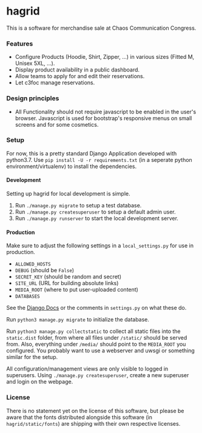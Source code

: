 
# hagrid

This is a software for merchandise sale at Chaos Communication Congress.

### Features

* Configure Products (Hoodie, Shirt, Zipper, ...) in various sizes (Fitted M, Unisex 5XL, ...).
* Display product availability in a public dashboard.
* Allow teams to apply for and edit their reservations.
* Let c3foc manage reservations.

### Design principles

* All Functionality should not require javascript to be enabled in the user's browser. Javascript is used for bootstrap's responsive menus on small screens and for some cosmetics.

### Setup

For now, this is a pretty standard Django Application developed with python3.7. Use `pip install -U -r requirements.txt` (in a seperate python environment/virtualenv) to install the dependencies.

#### Development

Setting up hagrid for local development is simple.

1. Run `./manage.py migrate` to setup a test database.
2. Run `./manage.py createsuperuser` to setup a default admin user.
3. Run `./manage.py runserver` to start the local development server.

#### Production

Make sure to adjust the following settings in a `local_settings.py` for use in production.

* `ALLOWED_HOSTS`
* `DEBUG` (should be `False`)
* `SECRET_KEY` (should be random and secret)
* `SITE_URL` (URL for building absolute links)
* `MEDIA_ROOT` (where to put user-uploaded content)
* `DATABASES`

See the [Django Docs](https://docs.djangoproject.com/en/2.2/ref/settings/) or the comments in `settings.py` on what these do.

Run `python3 manage.py migrate` to initialize the database.

Run `python3 manage.py collectstatic` to collect all static files into the `static.dist` folder, from where all files under `/static/` should be served from. Also, everything under `/media/` should point to the `MEDIA_ROOT` you configured. You probably want to use a webserver and uwsgi or something similar for the setup.

All configuration/management views are only visible to logged in superusers. Using `./manage.py createsuperuser`, create a new superuser and login on the webpage.


### License

There is no statement yet on the license of this software, but please be aware that
the fonts distributed alongside this software (in `hagrid/static/fonts`) are
shipping with their own respective licenses.
